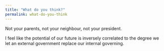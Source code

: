 ```yaml
---
title: "What do you think?"
permalink: what-do-you-think
---
```


Not your parents, not your neighbour, not your president.

I feel like the potential of our future is inversely correlated to the degree we let an external government replace our internal governing.
